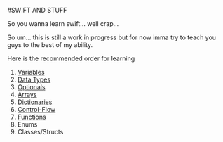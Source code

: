 #SWIFT AND STUFF

So you wanna learn swift... well crap...

So um... this is still a work in progress but for now imma try to teach you guys to the best of my ability.

Here is the recommended order for learning

1. [Variables](https://github.com/lowell-code/iOS/blob/master/lessons/swift-basics/variables.md)
2. [Data Types](https://github.com/lowell-code/iOS/blob/master/lessons/swift-basics/data-types.md)
3. [Optionals](https://github.com/lowell-code/iOS/blob/master/lessons/swift-basics/optionals.md)
4. [Arrays](https://github.com/lowell-code/iOS/blob/master/lessons/swift-basics/arrays.md)
5. [Dictionaries](https://github.com/lowell-code/iOS/blob/master/lessons/swift-basics/dictionaries.md)
6. [Control-Flow](https://github.com/lowell-code/iOS/blob/master/lessons/swift-basics/control_flow.md)
7. [Functions](https://github.com/lowell-code/iOS/blob/master/lessons/swift-basics/functions.md)
8. Enums
9. Classes/Structs
